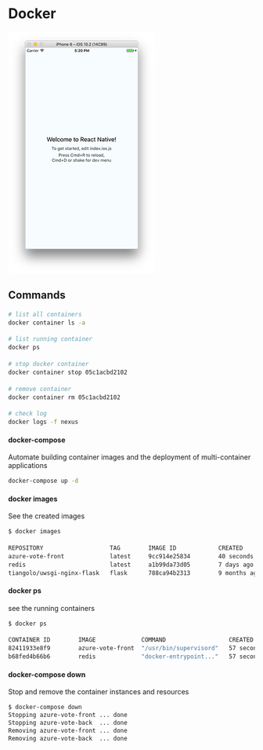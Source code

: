 # Docker

![](.gitbook/assets/image%20%2811%29.png)

## Commands

```bash
# list all containers
docker container ls -a

# list running container
docker ps

# stop docker container
docker container stop 05c1acbd2102

# remove container
docker container rm 05c1acbd2102

# check log
docker logs -f nexus
```



#### 

#### docker-compose

Automate building container images and the deployment of multi-container applications

```bash
docker-compose up -d
```

#### docker images

See the created images

```bash
$ docker images

REPOSITORY                   TAG        IMAGE ID            CREATED             SIZE
azure-vote-front             latest     9cc914e25834        40 seconds ago      694MB
redis                        latest     a1b99da73d05        7 days ago          106MB
tiangolo/uwsgi-nginx-flask   flask      788ca94b2313        9 months ago        694MB
```

#### docker ps

see the running containers

```bash
$ docker ps

CONTAINER ID        IMAGE             COMMAND                  CREATED             STATUS              PORTS                           NAMES
82411933e8f9        azure-vote-front  "/usr/bin/supervisord"   57 seconds ago      Up 30 seconds       443/tcp, 0.0.0.0:8080->80/tcp   azure-vote-front
b68fed4b66b6        redis             "docker-entrypoint..."   57 seconds ago      Up 30 seconds       0.0.0.0:6379->6379/tcp          azure-vote-back
```

#### docker-compose down

Stop and remove the container instances and resources

```text
$ docker-compose down
Stopping azure-vote-front ... done
Stopping azure-vote-back  ... done
Removing azure-vote-front ... done
Removing azure-vote-back  ... done
```

